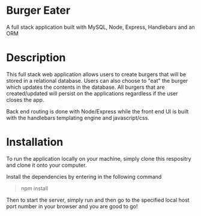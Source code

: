 # Burger Eater
A full stack application built with MySQL, Node, Express, Handlebars and an ORM

# Description
This full stack web application allows users to create burgers that will be stored in a relational database. Users can also choose to "eat" the burger which updates the contents in the database. All burgers that are created/updated will persist on the applications regardless if the user closes the app. 

Back end routing is done with Node/Express while the front end UI is built with the handlebars templating engine and javascript/css.

# Installation
To run the application locally on your machine, simply clone this respositry and clone it onto your computer. 

Install the dependencies by entering in the following command

> npm install

Then to start the server, simply run <node server.js> and then go to the specified local host port number in your browser and you are good to go! 
